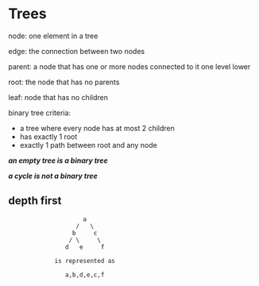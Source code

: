 # Trees

node: one element in a tree

edge: the connection between two nodes

parent: a node that has one or more nodes connected to it one level lower

root: the node that has no parents

leaf: node that has no children

binary tree criteria:
- a tree where every node has at most 2 children
- has exactly 1 root
- exactly 1 path between root and any node
 
***an empty tree is a binary tree***

***a cycle is not a binary tree***

## depth first


                         a
                       /   \
                      b     c
                     / \     \
                    d   e     f

                 is represented as 

                    a,b,d,e,c,f

